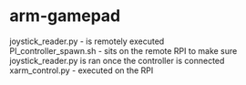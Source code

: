 # arm-gamepad

joystick_reader.py -  is remotely executed          
PI_controller_spawn.sh - sits on the remote RPI to make sure joystick_reader.py is ran once the controller is connected                     
xarm_control.py - executed on the RPI          
